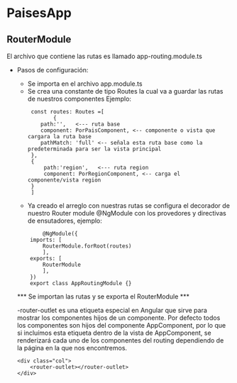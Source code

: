 # PaisesApp


## RouterModule



El archivo que contiene las rutas es llamado  app-routing.module.ts

* Pasos de configuración:

    - Se importa en el archivo app.module.ts
    - Se crea una constante de tipo Routes la cual va a guardar las rutas de nuestros componentes Ejemplo:
        ```
         const routes: Routes =[
                {
            path:'',   <--- ruta base
            component: PorPaisComponent, <-- componente o vista que cargara la ruta base
            pathMatch: 'full' <-- señala esta ruta base como la predeterminada para ser la vista principal
         },
         {
             path:'region',   <--- ruta region
             component: PorRegionComponent, <-- carga el componente/vista region
         }
         ]
        ```
    - Ya creado el arreglo con nuestras rutas se configura el decorador de nuestro Router module @NgModule con los provedores y directivas de ensutadores, ejemplo:

    ```
            @NgModule({
        imports: [
            RouterModule.forRoot(routes)
            ],
        exports: [
            RouterModule
            ],
        })
        export class AppRoutingModule {}
    ```
    *** Se importan las rutas y se exporta el RouterModule ***

    -router-outlet es una etiqueta especial en Angular que sirve para mostrar los componentes hijos de un componente. Por defecto todos los componentes son hijos del componente AppComponent, por lo que si incluímos esta etiqueta dentro de la vista de AppComponent, se renderizará cada uno de los componentes del routing dependiendo de la página en la que nos encontremos.

    ```
    <div class="col">
        <router-outlet></router-outlet>
    </div>

    ```
